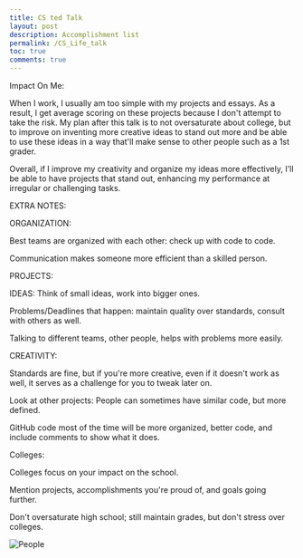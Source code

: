 ```yaml
---
title: CS ted Talk
layout: post
description: Accomplishment list
permalink: /CS_Life_talk
toc: true
comments: true
---
```


Impact On Me:

When I work, I usually am too simple with my projects and essays. As a result, I get average scoring on these projects because I don't attempt to take the risk. My plan after this talk is to not oversaturate about college, but to improve on inventing more creative ideas to stand out more and be able to use these ideas in a way that'll make sense to other people such as a 1st grader.

Overall, if I improve my creativity and organize my ideas more effectively, I'll be able to have projects that stand out, enhancing my performance at irregular or challenging tasks.



EXTRA NOTES:


ORGANIZATION:

Best teams are organized with each other: check up with code to code.

Communication makes someone more efficient than a skilled person.


PROJECTS:

IDEAS: Think of small ideas, work into bigger ones.

Problems/Deadlines that happen: maintain quality over standards, consult with others as well.

Talking to different teams, other people, helps with problems more easily.


CREATIVITY: 

Standards are fine, but if you're more creative, even if it doesn't work as well, it serves as a challenge for you to tweak later on.

Look at other projects:
People can sometimes have similar code, but more defined.

GitHub code most of the time will be more organized, better code, and include comments to show what it does.


Colleges:

Colleges focus on your impact on the school.

Mention projects, accomplishments you're proud of, and goals going further.

Don't oversaturate high school; still maintain grades, but don't stress over colleges.

<img src="({{site.baseurl}}/images/za.jpg" alt="People">